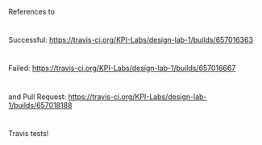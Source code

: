 References to 
#
Successful: https://travis-ci.org/KPI-Labs/design-lab-1/builds/657016363
#
Failed: https://travis-ci.org/KPI-Labs/design-lab-1/builds/657016667
#
and Pull Request: https://travis-ci.org/KPI-Labs/design-lab-1/builds/657018188
#
Travis tests!
